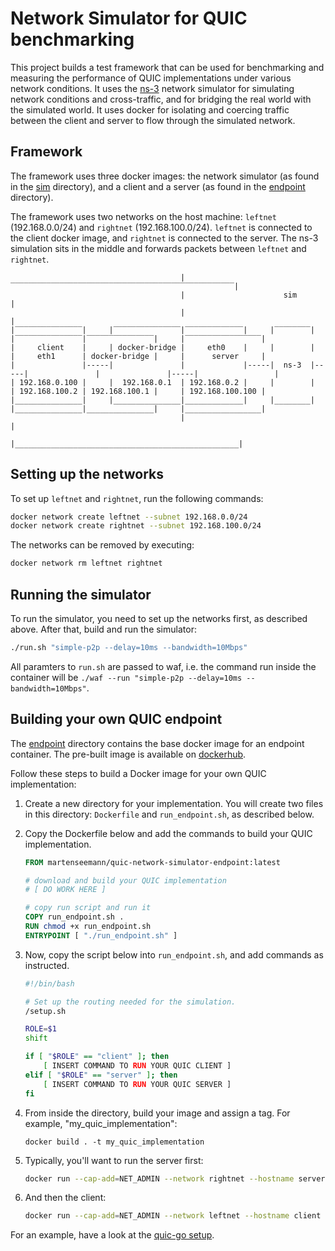 # Network Simulator for QUIC benchmarking

This project builds a test framework that can be used for benchmarking and
measuring the performance of QUIC implementations under various network
conditions. It uses the [ns-3](https://www.nsnam.org/) network simulator for
simulating network conditions and cross-traffic, and for bridging the real world
with the simulated world. It uses docker for isolating and coercing traffic
between the client and server to flow through the simulated network.

## Framework

The framework uses three docker images: the network simulator (as found in the
[sim](sim) directory), and a client and a server (as found in the
[endpoint](endpoint) directory).

The framework uses two networks on the host machine: `leftnet` (192.168.0.0/24)
and `rightnet` (192.168.100.0/24). `leftnet` is connected to the client docker
image, and `rightnet` is connected to the server. The ns-3 simulation sits in the
middle and forwards packets between `leftnet` and `rightnet`.

```
                                      |‾‾‾‾‾‾‾‾‾‾‾‾‾‾‾‾‾‾‾‾‾‾‾‾‾‾‾‾‾‾‾‾‾‾‾‾‾‾‾‾‾‾‾‾‾‾‾‾‾‾|
                                      |                      sim                         |
                                      |                                                  |      
|‾‾‾‾‾‾‾‾‾‾‾‾‾‾‾|     |‾‾‾‾‾‾‾‾‾‾‾‾‾‾‾|‾‾‾‾‾‾‾‾‾‾‾‾‾|     |‾‾‾‾‾‾‾‾|     |‾‾‾‾‾‾‾‾‾‾‾‾‾‾‾|‾‾‾‾‾‾‾‾‾‾‾‾‾‾‾|     |‾‾‾‾‾‾‾‾‾‾‾‾‾‾‾‾‾|
|     client    |     | docker-bridge |     eth0    |     |        |     |     eth1      | docker-bridge |     |      server     |
|               |-----|               |             |-----|  ns-3  |-----|               |               |-----|                 |
| 192.168.0.100 |     |  192.168.0.1  | 192.168.0.2 |     |        |     | 192.168.100.2 | 192.168.100.1 |     | 192.168.100.100 |
|_______________|     |_______________|_____________|     |________|     |_______________|_______________|     |_________________|
                                      |                                                  |
                                      |__________________________________________________|
```

## Setting up the networks

To set up `leftnet` and `rightnet`, run the following commands:

```bash
docker network create leftnet --subnet 192.168.0.0/24
docker network create rightnet --subnet 192.168.100.0/24
```

The networks can be removed by executing:

```bash
docker network rm leftnet rightnet
```

## Running the simulator

To run the simulator, you need to set up the networks first, as described above.
After that, build and run the simulator:

```bash
./run.sh "simple-p2p --delay=10ms --bandwidth=10Mbps"
```

All paramters to `run.sh` are passed to waf, i.e. the command run inside the
container will be `./waf --run "simple-p2p --delay=10ms --bandwidth=10Mbps"`.

## Building your own QUIC endpoint

The [endpoint](endpoint) directory contains the base docker image for an
endpoint container.  The pre-built image is available on
[dockerhub](https://hub.docker.com/r/martenseemann/quic-network-simulator-endpoint).

Follow these steps to build a Docker image for your own QUIC implementation:

1. Create a new directory for your implementation. You will create two files in
   this directory: `Dockerfile` and `run_endpoint.sh`, as described below.

1.  Copy the Dockerfile below and add the commands to build your QUIC
    implementation.

    ```dockerfile
    FROM martenseemann/quic-network-simulator-endpoint:latest

    # download and build your QUIC implementation
    # [ DO WORK HERE ]

    # copy run script and run it
    COPY run_endpoint.sh .
    RUN chmod +x run_endpoint.sh
    ENTRYPOINT [ "./run_endpoint.sh" ]
    ```

1. Now, copy the script below into `run_endpoint.sh`, and add commands as instructed.

    ```bash
    #!/bin/bash
    
    # Set up the routing needed for the simulation.
    /setup.sh

    ROLE=$1
    shift

    if [ "$ROLE" == "client" ]; then
        [ INSERT COMMAND TO RUN YOUR QUIC CLIENT ]
    elif [ "$ROLE" == "server" ]; then
        [ INSERT COMMAND TO RUN YOUR QUIC SERVER ]
    fi
    ```

1. From inside the directory, build your image and assign a tag. For example, "my_quic_implementation":

   ```
   docker build . -t my_quic_implementation
   ```

1. Typically, you'll want to run the server first:

   ```bash
   docker run --cap-add=NET_ADMIN --network rightnet --hostname server --ip 192.168.100.100 -it my_quic_implementation server
   ```

1. And then the client:
   ```bash
   docker run --cap-add=NET_ADMIN --network leftnet --hostname client --ip 192.168.0.100 -it my_quic_implementation client
   ```

For an example, have a look at the [quic-go setup](https://github.com/marten-seemann/quic-go-docker).
